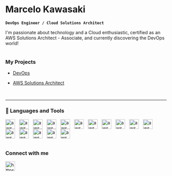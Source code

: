 #  Marcelo Kawasaki

**`DevOps Engineer / Cloud Solutions Architect`**

I'm passionate about technology and a Cloud enthusiastic, certified as an AWS Solutions Architect - Associate, and currently discovering the DevOps world!
<br>
<br>

<h3 align="left">My Projects</h3>

- [DevOps](https://github.com/MarceloKawasaki/DevOps-Projects)
  
- [AWS Solutions Architect](https://github.com/MarceloKawasaki/AWS-SolutionsArchitectAssociate-Projects)
<br>

---

  ### 🧰 Languages and Tools

  <img align="left" alt="aws" width="30" style="padding-right:10px;" src="https://cdn.jsdelivr.net/gh/devicons/devicon@latest/icons/amazonwebservices/amazonwebservices-original-wordmark.svg"/> 
  <img align="left" alt="aws" width="30" style="padding-right:10px;" src="https://cdn.jsdelivr.net/gh/devicons/devicon@latest/icons/docker/docker-original.svg" />
  <img align="left" alt="aws" width="30" style="padding-right:10px;" src="https://cdn.jsdelivr.net/gh/devicons/devicon@latest/icons/kubernetes/kubernetes-original.svg" />
  <img align="left" alt="aws" width="30" style="padding-right:10px;" src="https://cdn.jsdelivr.net/gh/devicons/devicon@latest/icons/jenkins/jenkins-original.svg" />
  <img align="left" alt="aws" width="30" style="padding-right:10px;" src="https://cdn.jsdelivr.net/gh/devicons/devicon@latest/icons/terraform/terraform-original.svg" />
  <img align="left" alt="aws" width="30" style="padding-right:10px;" src="https://cdn.jsdelivr.net/gh/devicons/devicon@latest/icons/python/python-original.svg" />
  <img align="left" alt="aws" width="30" style="padding-right:10px;" src="https://cdn.jsdelivr.net/gh/devicons/devicon@latest/icons/linux/linux-original.svg" />
  <img align="left" alt="aws" width="30" style="padding-right:10px;" src="https://cdn.jsdelivr.net/gh/devicons/devicon@latest/icons/bash/bash-plain.svg" />
  <img align="left" alt="aws" width="30" style="padding-right:10px;" src="https://cdn.jsdelivr.net/gh/devicons/devicon@latest/icons/ansible/ansible-original.svg" />
  <img align="left" alt="aws" width="30" style="padding-right:10px;" src="https://cdn.jsdelivr.net/gh/devicons/devicon@latest/icons/prometheus/prometheus-original.svg" />       
  <img align="left" alt="aws" width="30" style="padding-right:10px;" src="https://cdn.jsdelivr.net/gh/devicons/devicon@latest/icons/git/git-original.svg" />
  <img align="left" alt="aws" width="30" style="padding-right:10px;" src="https://cdn.jsdelivr.net/gh/devicons/devicon@latest/icons/gitlab/gitlab-original.svg" />           
  <img align="left" alt="aws" width="30" style="padding-right:10px;" src="https://cdn.jsdelivr.net/gh/devicons/devicon@latest/icons/github/github-original.svg" />
  <img align="left" alt="aws" width="30" style="padding-right:10px;" src="https://cdn.jsdelivr.net/gh/devicons/devicon@latest/icons/mysql/mysql-original.svg" />
  <img align="left" alt="aws" width="30" style="padding-right:10px;" src="https://cdn.jsdelivr.net/gh/devicons/devicon@latest/icons/postgresql/postgresql-original.svg" />
  <img align="left" alt="aws" width="30" style="padding-right:10px;" src="https://cdn.jsdelivr.net/gh/devicons/devicon@latest/icons/azuresqldatabase/azuresqldatabase-original.svg" />
  <br>

#
<br>

<h3 align="left">Connect with me</h3>
<p align="left">
<a href="https://www.linkedin.com/in/marcelokawasaki/" target="blank"><img align="center" src="https://raw.githubusercontent.com/rahuldkjain/github-profile-readme-generator/master/src/images/icons/Social/linked-in-alt.svg" alt="https://www.linkedin.com/in/marcelo-jkawasaki/" height="30" width="30" /></a>
